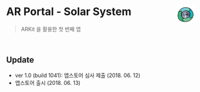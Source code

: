 # AR Portal - Solar System <img src = "images/Icon.png" width = 50 align = right>
> ARKit 을 활용한 첫 번째 앱

<br/>

## Update
- ver 1.0 (build 1041):  앱스토어  심사 제출 (2018. 06. 12)
- 앱스토어 출시 (2018. 06. 13)